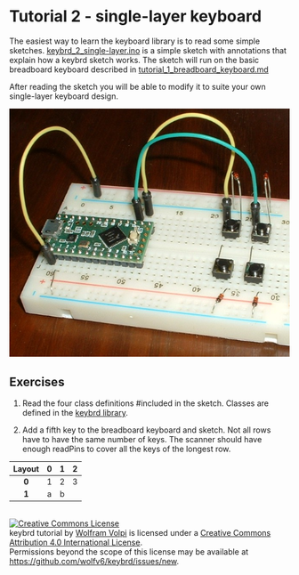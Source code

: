 Tutorial 2 - single-layer keyboard
=======================================
The easiest way to learn the keyboard library is to read some simple sketches.
[keybrd_2_single-layer.ino](keybrd_2_single-layer/keybrd_2_single-layer.ino) is a simple sketch with annotations that explain how a keybrd sketch works.
The sketch will run on the basic breadboard keyboard described in [tutorial_1_breadboard_keyboard.md](tutorial_1_breadboard_keyboard.md)

After reading the sketch you will be able to modify it to suite your own single-layer keyboard design.

![basic breadboard keyboard](keybrd_1_breadboard/basic_breadboard_keyboard_front.JPG "basic breadboard keyboard")

Exercises
---------
1) Read the four class definitions #included in the sketch.
Classes are defined in the [keybrd library](../src/).

2) Add a fifth key to the breadboard keyboard and sketch.
Not all rows have to have the same number of keys.
The scanner should have enough readPins to cover all the keys of the longest row.

| Layout |**0**|**1**|**2**|
|:------:|:---:|:---:|:---:|
|  **0** |  1  |  2  |  3  |
|  **1** |  a  |  b  |

<br>
<a rel="license" href="https://creativecommons.org/licenses/by/4.0/"><img alt="Creative Commons License" style="border-width:0" src="https://licensebuttons.net/l/by/4.0/88x31.png" /></a><br /><span xmlns:dct="http://purl.org/dc/terms/" property="dct:title">keybrd tutorial</span> by <a xmlns:cc="https://creativecommons.org/ns" href="https://github.com/wolfv6/keybrd" property="cc:attributionName" rel="cc:attributionURL">Wolfram Volpi</a> is licensed under a <a rel="license" href="https://creativecommons.org/licenses/by/4.0/">Creative Commons Attribution 4.0 International License</a>.<br />Permissions beyond the scope of this license may be available at <a xmlns:cc="https://creativecommons.org/ns" href="https://github.com/wolfv6/keybrd/issues/new" rel="cc:morePermissions">https://github.com/wolfv6/keybrd/issues/new</a>.
